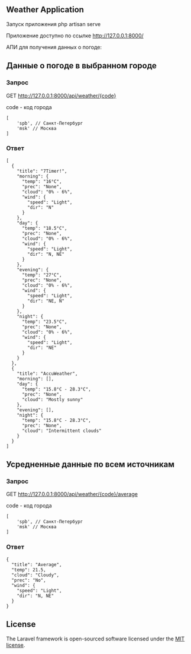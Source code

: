 ## Weather Application

Запуск приложения php artisan serve

Приложение доступно по ссылке http://127.0.0.1:8000/

АПИ для получения данных о погоде:

## Данные о погоде в выбранном городе
### Запрос
GET http://127.0.0.1:8000/api/weather/{code}

code - код города

```
[
    'spb', // Санкт-Петербург
    'msk' // Москва
]
```

### Ответ
```
[
  {
    "title": "7Timer!",
    "morning": {
      "temp": "16°C",
      "prec": "None",
      "cloud": "0% - 6%",
      "wind": {
        "speed": "Light",
        "dir": "N"
      }
    },
    "day": {
      "temp": "18.5°C",
      "prec": "None",
      "cloud": "0% - 6%",
      "wind": {
        "speed": "Light",
        "dir": "N, NE"
      }
    },
    "evening": {
      "temp": "27°C",
      "prec": "None",
      "cloud": "0% - 6%",
      "wind": {
        "speed": "Light",
        "dir": "NE, N"
      }
    },
    "night": {
      "temp": "23.5°C",
      "prec": "None",
      "cloud": "0% - 6%",
      "wind": {
        "speed": "Light",
        "dir": "NE"
      }
    }
  },
  {
    "title": "AccuWeather",
    "morning": [],
    "day": {
      "temp": "15.8°C - 28.3°C",
      "prec": "None",
      "cloud": "Mostly sunny"
    },
    "evening": [],
    "night": {
      "temp": "15.8°C - 28.3°C",
      "prec": "None",
      "cloud": "Intermittent clouds"
    }
  }
]

```

## Усредненные данные по всем источникам
### Запрос
GET http://127.0.0.1:8000/api/weather/{code}/average

code - код города

```
[
    'spb', // Санкт-Петербург
    'msk' // Москва
]
```

### Ответ
```
{
  "title": "Average",
  "temp": 21.5,
  "cloud": "Cloudy",
  "prec": "No",
  "wind": {
    "speed": "Light",
    "dir": "N, NE"
  }
}
```

## License

The Laravel framework is open-sourced software licensed under the [MIT license](https://opensource.org/licenses/MIT).
